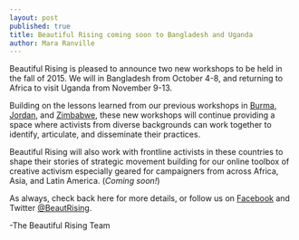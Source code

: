 ```yaml
---
layout: post
published: true
title: Beautiful Rising coming soon to Bangladesh and Uganda
author: Mara Ranville
---
```




Beautiful Rising is pleased to announce two new workshops to be held in the fall of 2015. We will in Bangladesh from October 4-8, and returning to Africa to visit Uganda from November 9-13. 

Building on the lessons learned from our previous workshops in [Burma](https://beautifulrising.org/2015/02/17/17-myanmar/), [Jordan](https://beautifulrising.org/2015/05/12/troublemaker-s-workshop-in-amman/), and [Zimbabwe](https://beautifulrising.org/2015/06/30/zimbabwe-beautiful-rising-a-recap/), these new workshops will continue providing a space where activists from diverse backgrounds can work together to identify, articulate, and disseminate their practices.

Beautiful Rising will also work with frontline activists in these countries to shape their stories of strategic movement building for our online toolbox of creative activism especially geared for campaigners from across Africa, Asia, and Latin America. (_Coming soon!_)

As always, check back here for more details, or follow us on [Facebook](https://www.facebook.com/BeautifulRising) and Twitter [@BeautRising](https://twitter.com/BeautRising).

-The Beautiful Rising Team
